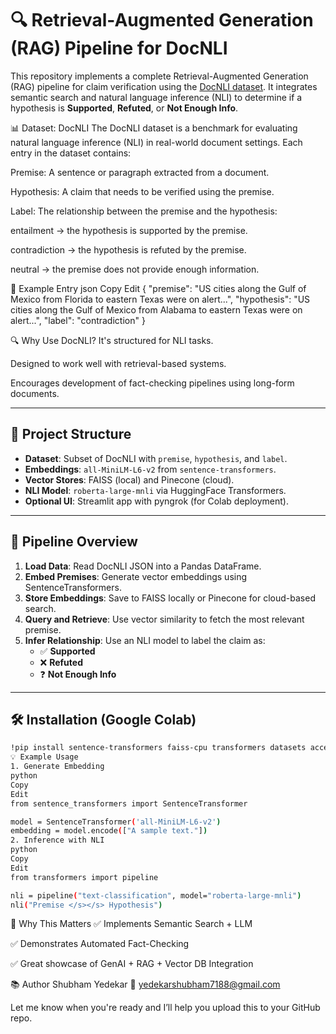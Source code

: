 # 🔍 Retrieval-Augmented Generation (RAG) Pipeline for DocNLI

This repository implements a complete Retrieval-Augmented Generation (RAG) pipeline for claim verification using the [DocNLI dataset](https://huggingface.co/datasets/doc_nli). It integrates semantic search and natural language inference (NLI) to determine if a hypothesis is **Supported**, **Refuted**, or **Not Enough Info**.

📊 Dataset: DocNLI
The DocNLI dataset is a benchmark for evaluating natural language inference (NLI) in real-world document settings. Each entry in the dataset contains:

Premise: A sentence or paragraph extracted from a document.

Hypothesis: A claim that needs to be verified using the premise.

Label: The relationship between the premise and the hypothesis:

entailment → the hypothesis is supported by the premise.

contradiction → the hypothesis is refuted by the premise.

neutral → the premise does not provide enough information.

🧾 Example Entry
json
Copy
Edit
{
  "premise": "US cities along the Gulf of Mexico from Florida to eastern Texas were on alert...",
  "hypothesis": "US cities along the Gulf of Mexico from Alabama to eastern Texas were on alert...",
  "label": "contradiction"
}


🔍 Why Use DocNLI?
It's structured for NLI tasks.

Designed to work well with retrieval-based systems.

Encourages development of fact-checking pipelines using long-form documents.



---

## 📁 Project Structure

- **Dataset**: Subset of DocNLI with `premise`, `hypothesis`, and `label`.
- **Embeddings**: `all-MiniLM-L6-v2` from `sentence-transformers`.
- **Vector Stores**: FAISS (local) and Pinecone (cloud).
- **NLI Model**: `roberta-large-mnli` via HuggingFace Transformers.
- **Optional UI**: Streamlit app with pyngrok (for Colab deployment).

---

## 🚀 Pipeline Overview

1. **Load Data**: Read DocNLI JSON into a Pandas DataFrame.
2. **Embed Premises**: Generate vector embeddings using SentenceTransformers.
3. **Store Embeddings**: Save to FAISS locally or Pinecone for cloud-based search.
4. **Query and Retrieve**: Use vector similarity to fetch the most relevant premise.
5. **Infer Relationship**: Use an NLI model to label the claim as:
   - ✅ **Supported**
   - ❌ **Refuted**
   - ❓ **Not Enough Info**

---

## 🛠️ Installation (Google Colab)

```bash
!pip install sentence-transformers faiss-cpu transformers datasets accelerate pinecone
💡 Example Usage
1. Generate Embedding
python
Copy
Edit
from sentence_transformers import SentenceTransformer

model = SentenceTransformer('all-MiniLM-L6-v2')
embedding = model.encode(["A sample text."])
2. Inference with NLI
python
Copy
Edit
from transformers import pipeline

nli = pipeline("text-classification", model="roberta-large-mnli")
nli("Premise </s></s> Hypothesis")
```
🎯 Why This Matters
✅ Implements Semantic Search + LLM

✅ Demonstrates Automated Fact-Checking

✅ Great showcase of GenAI + RAG + Vector DB Integration

📚 Author
Shubham Yedekar
📧 yedekarshubham7188@gmail.com



Let me know when you're ready and I’ll help you upload this to your GitHub repo.









